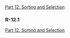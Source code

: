 <p>
    <a href="https://github.com/JoonHyeok-hozy-Kim/datastructure_and_algorithm_in_python/blob/main/Contents/Part12_Sorting_and_Selection/part12_00_sorting_and_selection.md">Part 12. Sorting and Selection</a>
</p>

### R-12.1 


<p>
    <a href="https://github.com/JoonHyeok-hozy-Kim/datastructure_and_algorithm_in_python/blob/main/Contents/Part12_Sorting_and_Selection/part12_00_sorting_and_selection.md">Part 12. Sorting and Selection</a>
</p>